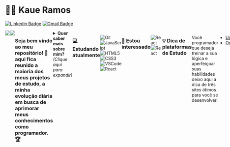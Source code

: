 <!-- ### Olá 👋 -->

# :man_technologist: Kaue Ramos
[![Linkedin Badge](https://img.shields.io/badge/-KaueRamos-blue?style=for-the-badge&logo=Linkedin&logoColor=white&link=https://www.linkedin.com/in/miguelbatistaribeiro/)](https://www.linkedin.com/in/kaue-simoes-ramos/)
[![Gmail Badge](https://img.shields.io/badge/-kaue.ramos1999@gmail.com-c14438?style=for-the-badge&logo=Gmail&logoColor=white&link=mailto:kaue.ramos1999@gmail.com)](https://www.gmail.com/)

<div style="display:flex; flex-direction=row">
<a href="https://github.com/kauesimoesramos"> <img align="center" src="https://github-readme-stats.vercel.app/api?username=kauesimoesramos&show_icons=true&count_private=true&theme=dark" /></a><a href="https://github.com/kauesimoesramos/">
  <img align="center" src="https://github-readme-stats.vercel.app/api/top-langs/?username=kauesimoesramos&layout=compact&theme=dark" />
</a>


### Seja bem vindo ao meu repositório! 👋 aqui fica reunido a maioria dos meus projetos de estudo, a minha evolução diária em busca de aprimorar meus conhecimentos como programador. 🏆

<details>
<summary> <b> Quer saber mais sobre mim? </b> <i>(Clique aqui para expandir)</i> </summary>

### 📖 Sobre mim
Em Stembro de 2021 iniciei os estudosna em Tencologia em Sistemas para Internet na Univerdidade Nove de Julho, em Dezembro de 2021 finalizei um curso básico de HTML5 & CSS3, atualmente estou finalizando um curso de JavaScript e React. Tenho conhecimento básico também em banco de dados SQL e Git. Estou em busca da minha primeira oportunidade na área de T.I. Sou ativo, gosto de estar em uma dinâmica em que posso ajudar e agregar a empresa. Minhas experiências me fizeram evoluir muito e me ajudaram a me tornar a pessoa que sou hoje. Desejo ingressar em um lugar onde possa aprender, compartilhando e trocando conhecimentos para que eu cresça e sinta que estou contribuindo com o crescimento da empresa também. Não tenho medo de errar e estou sempre disposto e preparado para novos desafios.

</details>

### 💻 Estudando atualmente
![Git](https://img.shields.io/badge/-Git-F05032?style=for-the-badge&logo=git&logoColor=white)
![JavaScript](https://img.shields.io/badge/-JavaScript-F7B93E?style=for-the-badge&logo=javascript&logoColor=fff)
![HTML5](https://img.shields.io/badge/-HTML5-E34F26?style=for-the-badge&logo=html5&logoColor=white)
![CSS3](https://img.shields.io/badge/-CSS3-549FDE?style=for-the-badge&logo=css3&logoColor=white)
![VSCode](https://img.shields.io/badge/-VSCode-0085D1?style=for-the-badge&logo=visual-studio-code&logoColor=white)
![React](https://img.shields.io/badge/-React.js-1f1d1d?style=for-the-badge&logo=react&logoColor=61DBFB) 

### 👀 Estou interessado
![React](https://img.shields.io/badge/-React.js-1f1d1d?style=for-the-badge&logo=react&logoColor=61DBFB) 
![React](https://img.shields.io/badge/-React%20Native-1f1d1d?style=for-the-badge&logo=react&logoColor=61DBFB) 


### 💡 Dica de plataformas de Estudo
Você programador que deseja treinar a sua lógica e aperfeiçoar suas habilidades deixo aqui a dica de três sites ótimos para você se desenvolver.

- [Udemy](https://www.udemy.com/join/login-popup/?next=/course/programacao-orientada-a-objetos-csharp/learn/lecture/20039046#overview)
- [Origamid](https://www.origamid.com/)
